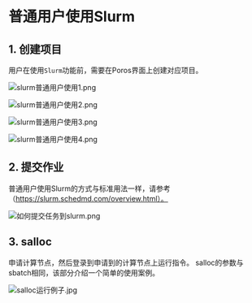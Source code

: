 # 普通用户使用Slurm

## 1. 创建项目

用户在使用`Slurm`功能前，需要在Poros界面上创建对应项目。

![slurm普通用户使用1.png](/pic/slurm/slurm普通用户使用1.png)

![slurm普通用户使用2.png](/pic/slurm/slurm普通用户使用2.png)

![slurm普通用户使用3.png](/pic/slurm/slurm普通用户使用3.png)

![slurm普通用户使用4.png](/pic/slurm/slurm普通用户使用4.png)


## 2. 提交作业
普通用户使用Slurm的方式与标准用法一样，请参考（https://slurm.schedmd.com/overview.html）。

![如何提交任务到slurm.png](/pic/slurm/如何提交任务到slurm.png)

<!--
## 3. 管理账号
需要注意的是用户是否能够提交任务到某个账号需要由管理员进行配置，配置方式也是使用标准的sacctmgr命令。slurm中创建的账号将在集群中统一计费。

![slurm账号管理.png](/pic/slurm/slurm账号管理.png)
-->

## 3. salloc
申请计算节点，然后登录到申请到的计算节点上运行指令。
salloc的参数与sbatch相同，该部分介绍一个简单的使用案例。

![salloc运行例子.jpg](/pic/slurm/salloc运行例子.jpg)
